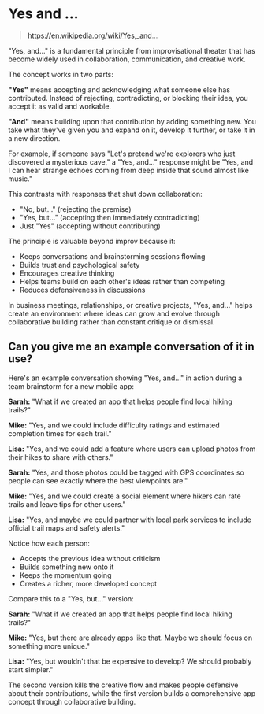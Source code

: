 # Yes and ...
> https://en.wikipedia.org/wiki/Yes,_and...

"Yes, and..." is a fundamental principle from improvisational theater that has become widely used in collaboration, communication, and creative work.

The concept works in two parts:

**"Yes"** means accepting and acknowledging what someone else has contributed. Instead of rejecting, contradicting, or blocking their idea, you accept it as valid and workable.

**"And"** means building upon that contribution by adding something new. You take what they've given you and expand on it, develop it further, or take it in a new direction.

For example, if someone says "Let's pretend we're explorers who just discovered a mysterious cave," a "Yes, and..." response might be "Yes, and I can hear strange echoes coming from deep inside that sound almost like music."

This contrasts with responses that shut down collaboration:
- "No, but..." (rejecting the premise)
- "Yes, but..." (accepting then immediately contradicting)
- Just "Yes" (accepting without contributing)

The principle is valuable beyond improv because it:
- Keeps conversations and brainstorming sessions flowing
- Builds trust and psychological safety
- Encourages creative thinking
- Helps teams build on each other's ideas rather than competing
- Reduces defensiveness in discussions

In business meetings, relationships, or creative projects, "Yes, and..." helps create an environment where ideas can grow and evolve through collaborative building rather than constant critique or dismissal.

## Can you give me an example conversation of it in use?

Here's an example conversation showing "Yes, and..." in action during a team brainstorm for a new mobile app:

**Sarah:** "What if we created an app that helps people find local hiking trails?"

**Mike:** "Yes, and we could include difficulty ratings and estimated completion times for each trail."

**Lisa:** "Yes, and we could add a feature where users can upload photos from their hikes to share with others."

**Sarah:** "Yes, and those photos could be tagged with GPS coordinates so people can see exactly where the best viewpoints are."

**Mike:** "Yes, and we could create a social element where hikers can rate trails and leave tips for other users."

**Lisa:** "Yes, and maybe we could partner with local park services to include official trail maps and safety alerts."

Notice how each person:
- Accepts the previous idea without criticism
- Builds something new onto it
- Keeps the momentum going
- Creates a richer, more developed concept

Compare this to a "Yes, but..." version:

**Sarah:** "What if we created an app that helps people find local hiking trails?"

**Mike:** "Yes, but there are already apps like that. Maybe we should focus on something more unique."

**Lisa:** "Yes, but wouldn't that be expensive to develop? We should probably start simpler."

The second version kills the creative flow and makes people defensive about their contributions, while the first version builds a comprehensive app concept through collaborative building.

